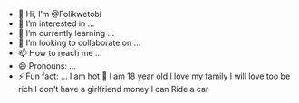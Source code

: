 - 👋 Hi, I’m @Folikwetobi
- 👀 I’m interested in ...
- 🌱 I’m currently learning ...
- 💞️ I’m looking to collaborate on ...
- 📫 How to reach me ...
- 😄 Pronouns: ...
- ⚡ Fun fact: ...
l am hot 🥵
l am 18 year old
l love my family
l will love too be rich
l don't have a girlfriend
money
l can Ride a car
<!---
Folikwetobi/Folikwetobi is a ✨ special ✨ repository because its `README.md` (this file) appears on your GitHub profile.
You can click the Preview link to take a look at your changes.
--->
